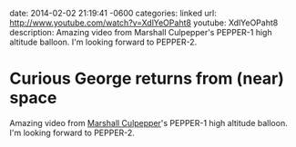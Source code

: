 date: 2014-02-02 21:19:41 -0600
categories: linked
url: http://www.youtube.com/watch?v=XdlYeOPaht8
youtube: XdlYeOPaht8
description: Amazing video from Marshall Culpepper's PEPPER-1 high altitude balloon. I'm looking forward to PEPPER-2.


# Curious George returns from (near) space

Amazing video from [Marshall Culpepper][]'s PEPPER-1 high altitude balloon. I'm
looking forward to PEPPER-2.


[Marshall Culpepper]: https://twitter.com/marshall_law
